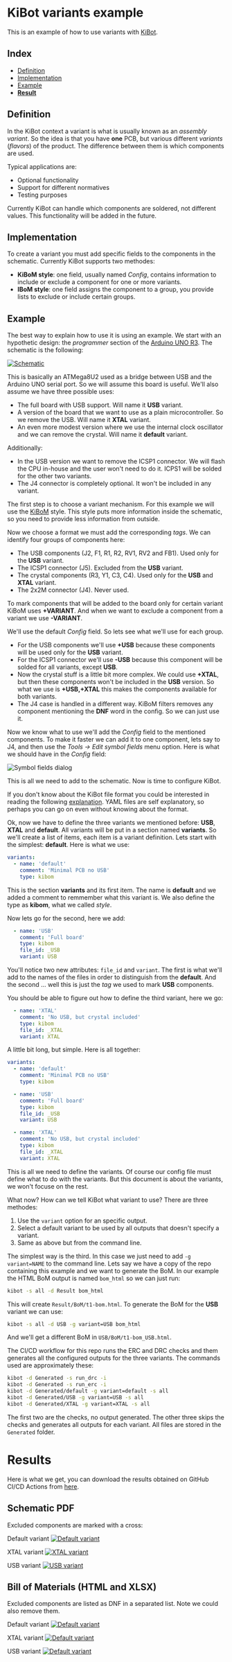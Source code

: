 # KiBot variants example

This is an example of how to use variants with [KiBot](https://github.com/INTI-CMNB/KiBot).

## Index

* [Definition](#Definition)
* [Implementation](#Implementation)
* [Example](#Example)
* [**Result**](#Results)

## Definition

In the KiBot context a variant is what is usually known as an *assembly variant*.
So the idea is that you have **one** PCB, but various different *variants* (*flavors*) of the product.
The difference between them is which components are used.

Typical applications are:
- Optional functionality
- Support for different normatives
- Testing purposes

Currently KiBot can handle which components are soldered, not different values.
This functionality will be added in the future.


## Implementation

To create a variant you must add specific fields to the components in the schematic.
Currently KiBot supports two methodes:

- **KiBoM style**: one field, usually named *Config*, contains information to include or exclude a component for one or more variants.
- **IBoM style**: one field assigns the component to a group, you provide lists to exclude or include certain groups.


## Example

The best way to explain how to use it is using an example.
We start with an hypothetic design: the *programmer* section of the [Arduino UNO R3](https://content.arduino.cc/assets/UNO-TH_Rev3e_sch.pdf).
The schematic is the following:

[![Schematic](https://raw.githubusercontent.com/INTI-CMNB/kibot_variants_arduprog/master/images/schematic.jpg)](https://raw.githubusercontent.com/INTI-CMNB/kibot_variants_arduprog/master/images/schematic.pdf)

This is basically an ATMega8U2 used as a bridge between USB and the Arduino UNO serial port.
So we will assume this board is useful. We'll also assume we have three possible uses:

- The full board with USB support. Will name it **USB** variant.
- A version of the board that we want to use as a plain microcontroller. So we remove the USB. Will name it **XTAL** variant.
- An even more modest version where we use the internal clock oscillator and we can remove the crystal. Will name it **default** variant.

Additionally:

- In the USB version we want to remove the ICSP1 connector. We will flash the CPU in-house and the user won't need to do it. ICPS1 will be solded for the other two variants.
- The J4 connector is completely optional. It won't be included in any variant.

The first step is to choose a variant mechanism. For this example we will use the [KiBoM](https://github.com/SchrodingersGat/KiBoM) style.
This style puts more information inside the schematic, so you need to provide less information from outside.

Now we choose a format we must add the corresponding *tags*. We can identify four groups of components here:

- The USB components (J2, F1, R1, R2, RV1, RV2 and FB1). Used only for the **USB** variant.
- The ICSP1 connector (J5). Excluded from the **USB** variant.
- The crystal components (R3, Y1, C3, C4). Used only for the **USB** and **XTAL** variant.
- The 2x2M connector (J4). Never used.

To mark components that will be added to the board only for certain variant KiBoM uses **+VARIANT**.
And when we want to exclude a component from a variant we use **-VARIANT**.

We'll use the default *Config* field. So lets see what we'll use for each group.

- For the USB components we'll use **+USB** because these components will be used only for the **USB** variant.
- For the ICSP1 connector we'll use **-USB** because this component will be solded for all variants, except **USB**.
- Now the crystal stuff is a little bit more complex. We could use **+XTAL**, but then these components won't be included in the **USB** version.
  So what we use is **+USB,+XTAL** this makes the components available for both variants.
- The J4 case is handled in a different way. KiBoM filters removes any component mentioning the **DNF** word in the config. So we can just use it.

Now we know what to use we'll add the *Config* field to the mentioned components.
To make it faster we can add it to one component, lets say to J4, and then use the *Tools -> Edit symbol fields* menu option.
Here is what we should have in the *Config* field:

![Symbol fields dialog](https://raw.githubusercontent.com/INTI-CMNB/kibot_variants_arduprog/master/images/SymbolFields.png)

This is all we need to add to the schematic. Now is time to configure KiBot.

If you don't know about the KiBot file format you could be interested in reading the following [explanation](https://github.com/INTI-CMNB/KiBot/blob/master/docs/KiPlotYAML.md).
YAML files are self explanatory, so perhaps you can go on even without knowing about the format.

Ok, now we have to define the three variants we mentioned before: **USB**, **XTAL** and **default**.
All variants will be put in a section named **variants**. So we'll create a list of items, each item is a variant definition.
Lets start with the simplest: **default**. Here is what we use:

```yaml
variants:
  - name: 'default'
    comment: 'Minimal PCB no USB'
    type: kibom
```

This is the section **variants** and its first item. The name is **default** and we added a comment to remmember what this variant is.
We also define the type as **kibom**, what we called *style*.

Now lets go for the second, here we add:

```yaml
  - name: 'USB'
    comment: 'Full board'
    type: kibom
    file_id: _USB
    variant: USB
```

You'll notice two new attributes: `file_id` and `variant`. The first is what we'll add to the names of the files in order to distinguish from the **default**.
And the second ... well this is just the *tag* we used to mark **USB** components.

You should be able to figure out how to define the third variant, here we go:

```yaml
  - name: 'XTAL'
    comment: 'No USB, but crystal included'
    type: kibom
    file_id: _XTAL
    variant: XTAL
```

A little bit long, but simple. Here is all together:

```yaml
variants:
  - name: 'default'
    comment: 'Minimal PCB no USB'
    type: kibom

  - name: 'USB'
    comment: 'Full board'
    type: kibom
    file_id: _USB
    variant: USB

  - name: 'XTAL'
    comment: 'No USB, but crystal included'
    type: kibom
    file_id: _XTAL
    variant: XTAL
```

This is all we need to define the variants. Of course our config file must define what to do with the variants.
But this document is about the variants, we won't focuse on the rest.

What now? How can we tell KiBot what variant to use?
There are three methodes:

1. Use the `variant` option for an specific output.
2. Select a default variant to be used by all outputs that doesn't specify a variant.
3. Same as above but from the command line.

The simplest way is the third. In this case we just need to add `-g variant=NAME` to the command line.
Lets say we have a copy of the repo containing this example and we want to generate the BoM.
In our example the HTML BoM output is named `bom_html` so we can just run:

```bash
kibot -s all -d Result bom_html
```

This will create `Result/BoM/t1-bom.html`. To generate the BoM for the **USB** variant we can use:

```bash
kibot -s all -d USB -g variant=USB bom_html
```

And we'll get a different BoM in `USB/BoM/t1-bom_USB.html`.

The CI/CD workflow for this repo runs the ERC and DRC checks and them generates all the configured outputs for the three variants.
The commands used are approximately these:

```bash
kibot -d Generated -s run_drc -i
kibot -d Generated -s run_erc -i
kibot -d Generated/default -g variant=default -s all
kibot -d Generated/USB -g variant=USB -s all
kibot -d Generated/XTAL -g variant=XTAL -s all
```

The first two are the checks, no output generated. The other three skips the checks and generates all outputs for each variant.
All files are stored in the `Generated` folder.


# Results

Here is what we get, you can download the results obtained on GitHub CI/CD Actions from [here](https://github.com/INTI-CMNB/kibot_variants_arduprog/suites/1173923934/artifacts/17126083).

## Schematic PDF

Excluded components are marked with a cross:

Default variant
[![Default variant](https://raw.githubusercontent.com/INTI-CMNB/kibot_variants_arduprog/master/images/t1-schematic.png)](https://raw.githubusercontent.com/INTI-CMNB/kibot_variants_arduprog/master/images/t1-schematic.pdf)

XTAL variant
[![XTAL variant](https://raw.githubusercontent.com/INTI-CMNB/kibot_variants_arduprog/master/images/t1-schematic_XTAL.png)](https://raw.githubusercontent.com/INTI-CMNB/kibot_variants_arduprog/master/images/t1-schematic_XTAL.pdf)

USB variant
[![USB variant](https://raw.githubusercontent.com/INTI-CMNB/kibot_variants_arduprog/master/images/t1-schematic_USB.png)](https://raw.githubusercontent.com/INTI-CMNB/kibot_variants_arduprog/master/images/t1-schematic_USB.pdf)


## Bill of Materials (HTML and XLSX)

Excluded components are listed as DNF in a separated list. Note we could also remove them.

Default variant
[![Default variant](https://raw.githubusercontent.com/INTI-CMNB/kibot_variants_arduprog/master/images/t1-bom.png)](https://raw.githubusercontent.com/INTI-CMNB/kibot_variants_arduprog/master/images/t1-bom.html)

XTAL variant
[![Default variant](https://raw.githubusercontent.com/INTI-CMNB/kibot_variants_arduprog/master/images/t1-bom_XTAL.png)](https://raw.githubusercontent.com/INTI-CMNB/kibot_variants_arduprog/master/images/t1-bom_XTAL.html)

USB variant
[![Default variant](https://raw.githubusercontent.com/INTI-CMNB/kibot_variants_arduprog/master/images/t1-bom_USB.png)](https://raw.githubusercontent.com/INTI-CMNB/kibot_variants_arduprog/master/images/t1-bom_USB.html)


